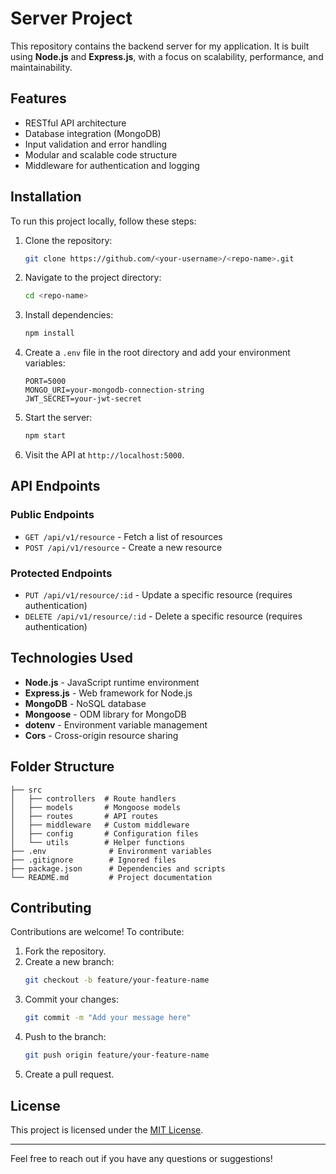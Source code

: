 # Server Project

This repository contains the backend server for my application. It is built using **Node.js** and **Express.js**, with a focus on scalability, performance, and maintainability.

## Features

- RESTful API architecture
- Database integration (MongoDB)
- Input validation and error handling
- Modular and scalable code structure
- Middleware for authentication and logging

## Installation

To run this project locally, follow these steps:

1. Clone the repository:

   ```bash
   git clone https://github.com/<your-username>/<repo-name>.git
   ```

2. Navigate to the project directory:

   ```bash
   cd <repo-name>
   ```

3. Install dependencies:

   ```bash
   npm install
   ```

4. Create a `.env` file in the root directory and add your environment variables:

   ```plaintext
   PORT=5000
   MONGO_URI=your-mongodb-connection-string
   JWT_SECRET=your-jwt-secret
   ```

5. Start the server:

   ```bash
   npm start
   ```

6. Visit the API at `http://localhost:5000`.

## API Endpoints

### Public Endpoints

- `GET /api/v1/resource` - Fetch a list of resources
- `POST /api/v1/resource` - Create a new resource

### Protected Endpoints

- `PUT /api/v1/resource/:id` - Update a specific resource (requires authentication)
- `DELETE /api/v1/resource/:id` - Delete a specific resource (requires authentication)

## Technologies Used

- **Node.js** - JavaScript runtime environment
- **Express.js** - Web framework for Node.js
- **MongoDB** - NoSQL database
- **Mongoose** - ODM library for MongoDB
- **dotenv** - Environment variable management
- **Cors** - Cross-origin resource sharing

## Folder Structure

```plaintext
├── src
│   ├── controllers  # Route handlers
│   ├── models       # Mongoose models
│   ├── routes       # API routes
│   ├── middleware   # Custom middleware
│   ├── config       # Configuration files
│   └── utils        # Helper functions
├── .env              # Environment variables
├── .gitignore        # Ignored files
├── package.json      # Dependencies and scripts
└── README.md         # Project documentation
```

## Contributing

Contributions are welcome! To contribute:

1. Fork the repository.
2. Create a new branch:
   ```bash
   git checkout -b feature/your-feature-name
   ```
3. Commit your changes:
   ```bash
   git commit -m "Add your message here"
   ```
4. Push to the branch:
   ```bash
   git push origin feature/your-feature-name
   ```
5. Create a pull request.

## License

This project is licensed under the [MIT License](LICENSE).

---

Feel free to reach out if you have any questions or suggestions!
